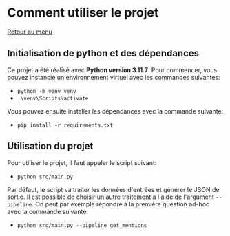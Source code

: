 # Comment utiliser le projet

[Retour au menu](./00_menu.md)

## Initialisation de python et des dépendances

Ce projet a été réalisé avec **Python version 3.11.7**. Pour commencer, vous pouvez instancié un environnement virtuel avec les commandes suivantes:

- `python -m venv venv`
- `.\venv\Scripts\activate`

Vous pouvez ensuite installer les dépendances avec la commande suivante:

- `pip install -r requirements.txt`

## Utilisation du projet

Pour utiliser le projet, il faut appeler le script suivant:

- `python src/main.py`

Par défaut, le script va traiter les données d'entrées et générer le JSON de sortie. Il est possible de choisir un autre traitement à l'aide de l'argument `--pipeline`. On peut par exemple répondre à la première question ad-hoc avec la commande suivante:

- `python src/main.py --pipeline get_mentions`
